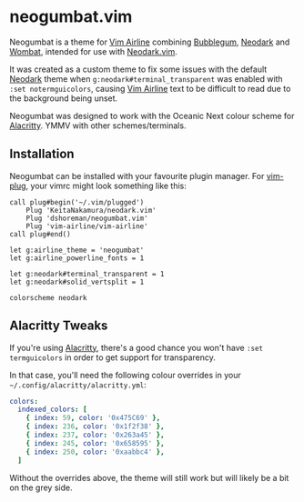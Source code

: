 # neogumbat.vim

Neogumbat is a theme for [Vim Airline] combining [Bubblegum], [Neodark] and [Wombat], intended for use with [Neodark.vim].

It was created as a custom theme to fix some issues with the default [Neodark] theme when `g:neodark#terminal_transparent`
was enabled with `:set notermguicolors`, causing [Vim Airline] text to be difficult to read due to the background being unset.

Neogumbat was designed to work with the Oceanic Next colour scheme for [Alacritty]. YMMV with other schemes/terminals.

## Installation

Neogumbat can be installed with your favourite plugin manager. For [vim-plug], your vimrc might look something like this:

```vim
call plug#begin('~/.vim/plugged')
    Plug 'KeitaNakamura/neodark.vim'
    Plug 'dshoreman/neogumbat.vim'
    Plug 'vim-airline/vim-airline'
call plug#end()

let g:airline_theme = 'neogumbat'
let g:airline_powerline_fonts = 1

let g:neodark#terminal_transparent = 1
let g:neodark#solid_vertsplit = 1

colorscheme neodark
```

## Alacritty Tweaks

If you're using [Alacritty], there's a good chance you won't have `:set termguicolors` in order to get support for transparency.

In that case, you'll need the following colour overrides in your `~/.config/alacritty/alacritty.yml`:

```yaml
colors:
  indexed_colors: [
    { index: 59, color: '0x475C69' },
    { index: 236, color: '0x1f2f38' },
    { index: 237, color: '0x263a45' },
    { index: 245, color: '0x658595' },
    { index: 250, color: '0xaabbc4' },
  ]
```

Without the overrides above, the theme will still work but will likely be a bit on the grey side.

[Alacritty]: https://github.com/jwilm/alacritty
[Vim Airline]: https://github.com/vim-airline/vim-airline
[vim-plug]: https://github.com/junegunn/vim-plug
[Bubblegum]: https://github.com/vim-airline/vim-airline-themes/blob/1eecd5b1c02c88ad2f8303757f453e2d7f0bd414/autoload/airline/themes/bubblegum.vim
[Neodark]: https://github.com/KeitaNakamura/neodark.vim/blob/c966731b54a64b379ca5519c25d3cedb90df1d31/autoload/airline/themes/neodark.vim
[Neodark.vim]: https://github.com/KeitaNakamura/neodark.vim
[Wombat]: https://github.com/vim-airline/vim-airline-themes/blob/1eecd5b1c02c88ad2f8303757f453e2d7f0bd414/autoload/airline/themes/wombat.vim
